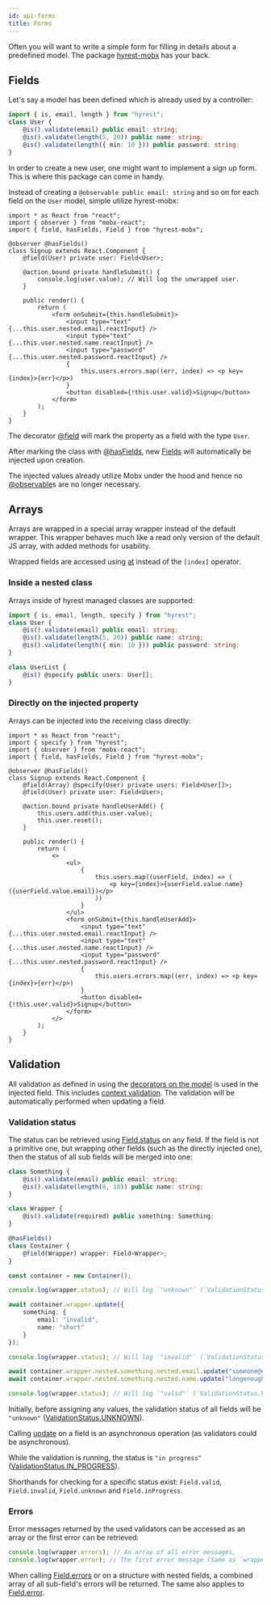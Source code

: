 ```yaml
---
id: api-forms
title: Forms
---
```


Often you will want to write a simple form for filling in details about a predefined model.
The package [hyrest-mobx](https://www.npmjs.com/hyrest-mobx) has your back.

## Fields

Let's say a model has been defined which is already used by a controller:

```typescript
import { is, email, length } from "hyrest";
class User {
    @is().validate(email) public email: string;
    @is().validate(length(5, 20)) public name: string;
    @is().validate(length({ min: 10 })) public password: string;
}
```

In order to create a new user, one might want to implement a sign up form. This is where this package can come in handy.

Instead of creating a `@observable public email: string` and so on for each field on the `User` model, simple utilize hyrest-mobx:

```tsx
import * as React from "react";
import { observer } from "mobx-react";
import { field, hasFields, Field } from "hyrest-mobx";

@observer @hasFields()
class Signup extends React.Component {
    @field(User) private user: Field<User>;

    @action.bound private handleSubmit() {
        console.log(user.value); // Will log the unwrapped user.
    }

    public render() {
        return (
            <form onSubmit={this.handleSubmit}>
                <input type="text" {...this.user.nested.email.reactInput} />
                <input type="text" {...this.user.nested.name.reactInput} />
                <input type="password" {...this.user.nested.password.reactInput} />
                {
                    this.users.errors.map((err, index) => <p key={index}>{err}</p>)
                }
                <button disabled={!this.user.valid}>Signup</button>
            </form>
        );
    }
}
```

The decorator [@field](https://prior99.gitlab.io/hyrest/api/hyrest-mobx/globals.html#field) will mark the property as a field with the type `User`.

After marking the class with [@hasFields](https://prior99.gitlab.io/hyrest/api/hyrest-mobx/globals.html#hasfields), new [Fields](https://prior99.gitlab.io/hyrest/api/hyrest-mobx/interfaces/basefield.html) will automatically be injected upon creation.

The injected values already utilize Mobx under the hood and hence no [@observable](https://mobx.js.org/refguide/observable-decorator.html)s are no longer necessary.

## Arrays

Arrays are wrapped in a special array wrapper instead of the default wrapper.
This wrapper behaves much like a read only version of the default JS array, with added methods for usability.

Wrapped fields are accessed using [at](https://prior99.gitlab.io/hyrest/api/hyrest-mobx/classes/fieldarray.html#at) instead of the `[index]` operator.

### Inside a nested class

Arrays inside of hyrest managed classes are supported:

```typescript
import { is, email, length, specify } from "hyrest";
class User {
    @is().validate(email) public email: string;
    @is().validate(length(5, 20)) public name: string;
    @is().validate(length({ min: 10 })) public password: string;
}

class UserList {
    @is() @specify public users: User[];
}
```

### Directly on the injected property


Arrays can be injected into the receiving class directly:

```tsx
import * as React from "react";
import { specify } from "hyrest";
import { observer } from "mobx-react";
import { field, hasFields, Field } from "hyrest-mobx";

@observer @hasFields()
class Signup extends React.Component {
    @field(Array) @specify(User) private users: Field<User[]>;
    @field(User) private user: Field<User>;

    @action.bound private handleUserAdd() {
        this.users.add(this.user.value);
        this.user.reset();
    }

    public render() {
        return (
            <>
                <ul>
                    {
                        this.users.map((userField, index) => (
                            <p key={index}>{userField.value.name} ({userField.value.email})</p>
                        ))
                    }
                </ul>
                <form onSubmit={this.handleUserAdd}>
                    <input type="text" {...this.user.nested.email.reactInput} />
                    <input type="text" {...this.user.nested.name.reactInput} />
                    <input type="password" {...this.user.nested.password.reactInput} />
                    {
                        this.users.errors.map((err, index) => <p key={index}>{err}</p>)
                    }
                    <button disabled={!this.user.valid}>Signup</button>
                </form>
            </>
        );
    }
}
```

## Validation

All validation as defined in using the [decorators on the model](https://prior99.gitlab.io/hyrest/api/hyrest/globals.html#is) is used in the injected field.
This includes [context validation](#context-validation).
The validation will be automatically performed when updating a field.

### Validation status

The status can be retrieved using [Field.status](https://prior99.gitlab.io/hyrest/api/hyrest-mobx/interfaces/basefield.html#status) on any field. If the field is not a primitive one,
but wrapping other fields (such as the directly injected one), then the status of all sub fields will be merged into one:

```typescript
class Something {
    @is().validate(email) public email: string;
    @is().validate(length(8, 10)) public name: string;
}

class Wrapper {
    @is().validate(required) public something: Something;
}

@hasFields()
class Container {
    @field(Wrapper) wrapper: Field<Wrapper>;
}

const container = new Container();

console.log(wrapper.status); // Will log `"unknown"` (`ValidationStatus.UNKNOWN`).

await container.wrapper.update({
    something: {
        email: "invalid",
        name: "short"
    }
});

console.log(wrapper.status); // Will log `"invalid"` (`ValidationStatus.INVALID`).

await container.wrapper.nested.something.nested.email.update("someone@example.com");
await container.wrapper.nested.something.nested.name.update("longenough");

console.log(wrapper.status); // Will log `"valid"` (`ValidationStatus.VALID`).
```

Initially, before assigning any values, the validation status of all fields will be `"unknown"` ([ValidationStatus.UNKNOWN](https://prior99.gitlab.io/hyrest/api/hyrest-mobx/enums/validationstatus.html#unknown)).

Calling [update](https://prior99.gitlab.io/hyrest/api/hyrest-mobx/interfaces/basefield.html#update) on a field is an asynchronous operation (as validators could be asynchronous).

While the validation is running, the status is `"in progress"` ([ValidationStatus.IN_PROGRESS](https://prior99.gitlab.io/hyrest/api/hyrest-mobx/enums/validationstatus.html#in_progress)).

Shorthands for checking for a specific status exist: `Field.valid`, `Field.invalid`, `Field.unknown` and `Field.inProgress`.

### Errors

Error messages returned by the used validators can be accessed as an array or the first error can be retrieved:

```typescript
console.log(wrapper.errors); // An array of all error messages,
console.log(wrapper.error); // The first error message (Same as `wrapper.errors[0]`).
```

When calling [Field.errors](https://prior99.gitlab.io/hyrest/api/hyrest-mobx/interfaces/basefield.html#errors) or on a structure with nested fields, a combined array of all sub-field's errors will be returned.
The same also applies to [Field.error](https://prior99.gitlab.io/hyrest/api/hyrest-mobx/interfaces/basefield.html#error).

